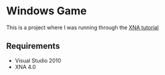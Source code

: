 # Windows Game

This is a project where I was running through the [XNA tutorial](http://www.xnadevelopment.com/tutorials.shtml)

## Requirements

* Visual Studio 2010
* XNA 4.0

